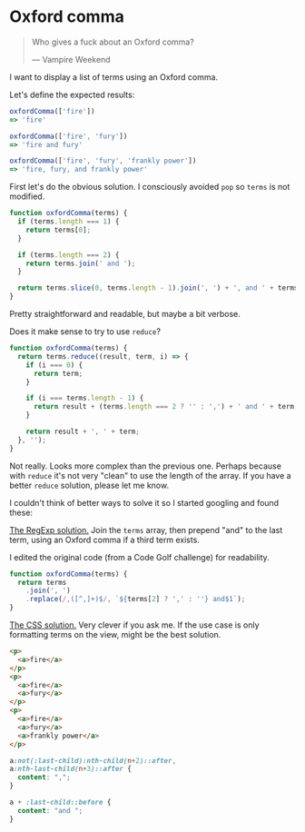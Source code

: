 # Oxford comma

> Who gives a fuck about an Oxford comma?
>
> — Vampire Weekend

I want to display a list of terms using an Oxford comma.

Let's define the expected results:

```js
oxfordComma(['fire'])
=> 'fire'

oxfordComma(['fire', 'fury'])
=> 'fire and fury'

oxfordComma(['fire', 'fury', 'frankly power'])
=> 'fire, fury, and frankly power'
```

First let's do the obvious solution. I consciously avoided `pop` so `terms` is not modified.

```js
function oxfordComma(terms) {
  if (terms.length === 1) {
    return terms[0];
  }

  if (terms.length === 2) {
    return terms.join(' and ');
  }

  return terms.slice(0, terms.length - 1).join(', ') + ', and ' + terms.slice(-1);
}
```

Pretty straightforward and readable, but maybe a bit verbose.

Does it make sense to try to use `reduce`?

```js
function oxfordComma(terms) {
  return terms.reduce((result, term, i) => {
    if (i === 0) {
      return term;
    }

    if (i === terms.length - 1) {
      return result + (terms.length === 2 ? '' : ',') + ' and ' + term;
    }

    return result + ', ' + term;
  }, '');
}
```

Not really. Looks more complex than the previous one. Perhaps because with `reduce` it's not very "clean" to
use the length of the array. If you have a better `reduce` solution, please let me know.

I couldn't think of better ways to solve it so I started googling and found these:

[The RegExp solution.](https://codegolf.stackexchange.com/a/37654) Join the `terms` array, then prepend "and"
to the last term, using an Oxford comma if a third term exists.

I edited the original code (from a Code Golf challenge) for readability.

```js
function oxfordComma(terms) {
  return terms
    .join(', ')
    .replace(/,([^,]+)$/, `${terms[2] ? ',' : ''} and$1`);
}
```

[The CSS solution.](https://codegolf.stackexchange.com/a/37668) Very clever if you ask me. If the use case
is only formatting terms on the view, might be the best solution.

```html
<p>
  <a>fire</a>
</p>
<p>
  <a>fire</a>
  <a>fury</a>
</p>
<p>
  <a>fire</a>
  <a>fury</a>
  <a>frankly power</a>
</p>
```

```css
a:not(:last-child):nth-child(n+2)::after,
a:nth-last-child(n+3)::after {
  content: ",";
}

a + :last-child::before {
  content: "and ";
}
```

